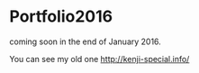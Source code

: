 # Portfolio2016

coming soon in the end of January 2016.

You can see my old one http://kenji-special.info/
